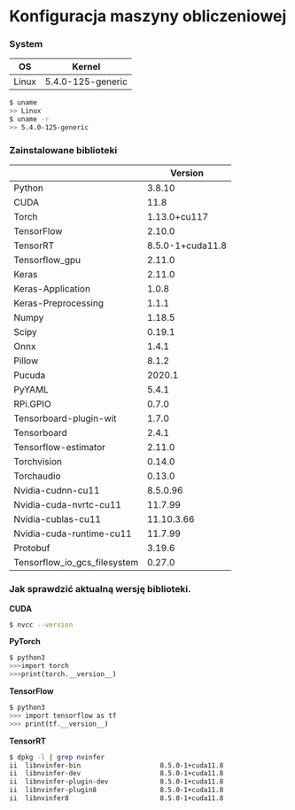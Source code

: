 # Konfiguracja maszyny obliczeniowej

### **System**

| OS | Kernel |
| --- | --- |
| Linux | 5.4.0-125-generic |

```bash
$ uname
>> Linux
$ uname -r
>> 5.4.0-125-generic
```

### Zainstalowane biblioteki

|  | Version |
| --- | --- |
| Python | 3.8.10 |
| CUDA | 11.8 |
| Torch | 1.13.0+cu117 |
| TensorFlow | 2.10.0 |
| TensorRT | 8.5.0-1+cuda11.8 |
| Tensorflow_gpu | 2.11.0 |
| Keras | 2.11.0 |
| Keras-Application | 1.0.8 |
| Keras-Preprocessing | 1.1.1 |
| Numpy | 1.18.5 |
| Scipy | 0.19.1 |
| Onnx | 1.4.1 |
| Pillow | 8.1.2 |
| Pucuda | 2020.1 |
| PyYAML | 5.4.1 |
| RPi.GPIO | 0.7.0 |
| Tensorboard-plugin-wit | 1.7.0 |
| Tensorboard | 2.4.1 |
| Tensorflow-estimator | 2.11.0 |
| Torchvision | 0.14.0 |
| Torchaudio | 0.13.0 |
| Nvidia-cudnn-cu11 | 8.5.0.96 |
| Nvidia-cuda-nvrtc-cu11 | 11.7.99 |
| Nvidia-cublas-cu11 | 11.10.3.66 |
| Nvidia-cuda-runtime-cu11 | 11.7.99 |
| Protobuf | 3.19.6 |
| Tensorflow_io_gcs_filesystem | 0.27.0 |

### Jak sprawdzić aktualną wersję biblioteki.

**CUDA**

```bash
$ nvcc --version
```

**PyTorch**

```bash
$ python3
>>>import torch
>>>print(torch.__version__)
```

**TensorFlow**

```bash
$ python3
>>> import tensorflow as tf
>>> print(tf.__version__)
```

**TensorRT**

```bash
$ dpkg -l | grep nvinfer
ii  libnvinfer-bin                    8.5.0-1+cuda11.8                  amd64        TensorRT binaries
ii  libnvinfer-dev                    8.5.0-1+cuda11.8                  amd64        TensorRT development libraries and headers
ii  libnvinfer-plugin-dev             8.5.0-1+cuda11.8                  amd64        TensorRT plugin libraries and headers
ii  libnvinfer-plugin8                8.5.0-1+cuda11.8                  amd64        TensorRT plugin library
ii  libnvinfer8                       8.5.0-1+cuda11.8                  amd64        TensorRT runtime libraries
```